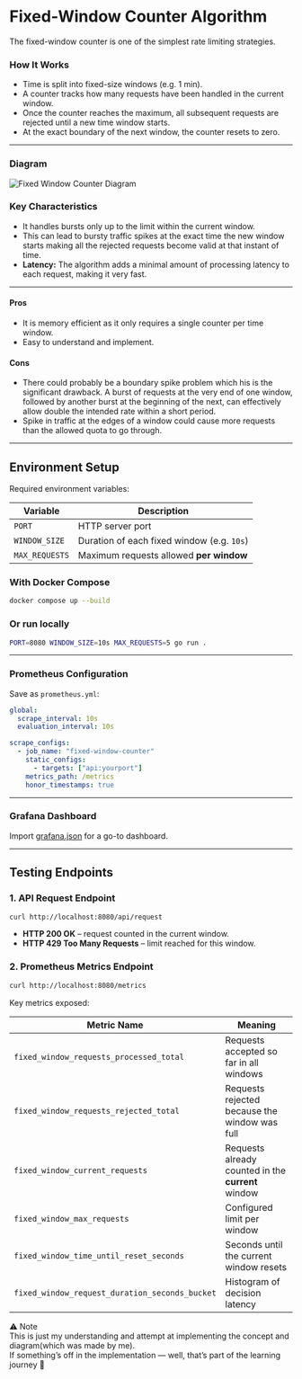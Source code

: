 # Fixed-Window Counter Algorithm

The fixed-window counter is one of the simplest rate limiting strategies.

### How It Works

- Time is split into fixed-size windows (e.g. 1 min).
- A counter tracks how many requests have been handled in the current window.
- Once the counter reaches the maximum, all subsequent requests are rejected until a new time window starts.
- At the exact boundary of the next window, the counter resets to zero.
---

### Diagram

![Fixed Window Counter Diagram](./images/FixedWindowCounter.png)



### Key Characteristics

- It handles bursts only up to the limit within the current window.
- This can lead to bursty traffic spikes at the exact time the new window starts making all the rejected requests become valid at that instant of time.
- **Latency:** The algorithm adds a minimal amount of processing latency to each request, making it very fast.

---

#### Pros

- It is memory efficient as it only requires a single counter per time window.
- Easy to understand and implement.

#### Cons

- There could probably be a boundary spike problem which his is the significant drawback. A burst of requests at the very end of one window, followed by another burst at the beginning of the next, can effectively allow double the intended rate within a short period.
- Spike in traffic at the edges of a window could cause more requests than the allowed quota to go through.


---

## Environment Setup

Required environment variables:

| Variable       | Description                                |
| -------------- | ------------------------------------------ |
| `PORT`         | HTTP server port                           |
| `WINDOW_SIZE`  | Duration of each fixed window (e.g. `10s`) |
| `MAX_REQUESTS` | Maximum requests allowed **per window**    |

### With Docker Compose

```bash
docker compose up --build
```

### Or run locally

```bash
PORT=8080 WINDOW_SIZE=10s MAX_REQUESTS=5 go run .
```

---

### Prometheus Configuration

Save as `prometheus.yml`:

```yaml
global:
  scrape_interval: 10s
  evaluation_interval: 10s

scrape_configs:
  - job_name: "fixed-window-counter"
    static_configs:
      - targets: ["api:yourport"]
    metrics_path: /metrics
    honor_timestamps: true
```

---

### Grafana Dashboard

Import [grafana.json](https://www.google.com/search?q=./grafana.json) for a go-to dashboard.

---

## Testing Endpoints

### 1\. API Request Endpoint

```bash
curl http://localhost:8080/api/request
```

- **HTTP 200 OK** – request counted in the current window.
- **HTTP 429 Too Many Requests** – limit reached for this window.

### 2\. Prometheus Metrics Endpoint

```bash
curl http://localhost:8080/metrics
```

Key metrics exposed:

| Metric Name                                    | Meaning                                            |
| ---------------------------------------------- | -------------------------------------------------- |
| `fixed_window_requests_processed_total`        | Requests accepted so far in all windows            |
| `fixed_window_requests_rejected_total`         | Requests rejected because the window was full      |
| `fixed_window_current_requests`                | Requests already counted in the **current** window |
| `fixed_window_max_requests`                    | Configured limit per window                        |
| `fixed_window_time_until_reset_seconds`        | Seconds until the current window resets            |
| `fixed_window_request_duration_seconds_bucket` | Histogram of decision latency                      |


⚠️ Note  
This is just my understanding and attempt at implementing the concept and diagram(which was made by me).  
If something’s off in the implementation — well, that’s part of the learning journey 🚀
